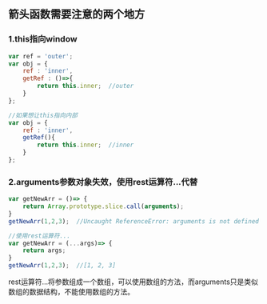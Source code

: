 ## 箭头函数需要注意的两个地方
### 1.this指向window
```javascript
var ref = 'outer';
var obj = {
    ref : 'inner',
    getRef : ()=>{
        return this.inner;  //outer
    }
};

//如果想让this指向内部
var obj = {
    ref : 'inner',
    getRef(){
        return this.inner;  //inner
    }
};
```
### 2.arguments参数对象失效，使用rest运算符...代替
```javascript
var getNewArr = ()=> {
    return Array.prototype.slice.call(arguments);
}
getNewArr(1,2,3);  //Uncaught ReferenceError: arguments is not defined

//使用rest运算符...
var getNewArr = (...args)=> {
    return args;
}
getNewArr(1,2,3);  //[1, 2, 3]
```
rest运算符...将参数组成一个数组，可以使用数组的方法，而arguments只是类似数组的数据结构，不能使用数组的方法。
